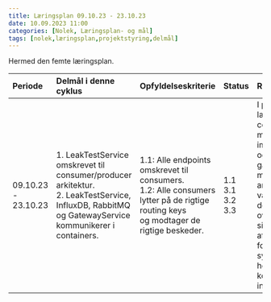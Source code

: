 ```yaml
---
title: Læringsplan 09.10.23 - 23.10.23
date: 10.09.2023 11:00
categories: [Nolek, Læringsplan- og mål]
tags: [nolek,læringsplan,projektstyring,delmål]
---
```

Hermed den femte læringsplan. 

|  Periode              | Delmål i denne cyklus                                                                                                                                  | Opfyldelseskriterie                                                                                                                        | Status                       | Refleksion                                                                                                                                                                                                                                                                                                                          | Evaluering                                                                                                                                                                                                                 |
|:----------------------|:-------------------------------------------------------------------------------------------------------------------------------------------------------|:-------------------------------------------------------------------------------------------------------------------------------------------|:-----------------------------|:------------------------------------------------------------------------------------------------------------------------------------------------------------------------------------------------------------------------------------------------------------------------------------------------------------------------------------|:---------------------------------------------------------------------------------------------------------------------------------------------------------------------------------------------------------------------------|
|  09.10.23 - 23.10.23  | 1. LeakTestService omskrevet til consumer/producer arkitektur.<br> 2. LeakTestService, InfluxDB, RabbitMQ og GatewayService kommunikerer i containers. | 1.1: Alle endpoints omskrevet til consumers.<br>1.2: Alle consumers lytter på de rigtige routing keys<br> og modtager de rigtige beskeder. | 1.1<br>3.1<br>3.2<br>3.3<br> | I perioden har jeg lært om, hvordan<br> consumer/producer mønstret implementeres<br> og hvordan det kan gavne en microservices<br> arkitektur. Der har været mange designmæssige<br> overvejelser, som i sidste ende bliver afgørende<br> for hvordan hele systemet sættes op<br> herunder især kommunikationen internt i systemet. | Perioden har været præget af meget sygdom<br> hvilket har betydet at jeg endnu en gang<br> ikke har nået alle delmål. De vigtigste er<br> dog i hus, og jeg ved nu, at jeg<br> kan få kommunikationen via RMQ op at køre.  |  
